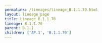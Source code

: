 ```yaml
---
permalink: /lineages/lineage_B.1.1.70.html
layout: lineage_page
title: Lineage B.1.1.70
lineage: B.1.1.70
parent: B.1.1
children: ['AP.1', 'B.1.1.70']
---
```

